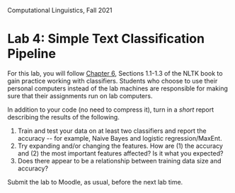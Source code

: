 Computational Linguistics, Fall 2021

# Lab 4: Simple Text Classification Pipeline

For this lab, you will follow [Chapter 6](https://www.nltk.org/book/ch06.html), Sections 1.1-1.3 of the NLTK book to gain practice working with classifiers.   Students who choose to use their personal computers instead of the lab machines are responsible for making sure that their assignments run on lab computers.

In addition to your code (no need to compress it), turn in a *short* report describing the results of the following.

1. Train and test your data on at least two classifiers and report the accuracy -- for example, Naive Bayes and logistic regression/MaxEnt.
2. Try expanding and/or changing the features. How are (1) the accuracy and (2) the most important features affected?  Is it what you expected?
3. Does there appear to be a relationship between training data size and accuracy?


Submit the lab to Moodle, as usual, before the next lab time.

